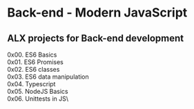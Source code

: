# Back-end - Modern JavaScript
## ALX projects for Back-end development
 0x00. ES6 Basics\
 0x01. ES6 Promises\
 0x02. ES6 classes\
 0x03. ES6 data manipulation\
 0x04. Typescript\
 0x05. NodeJS Basics\
 0x06. Unittests in JS\